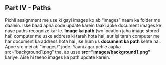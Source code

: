 ## Part IV - Paths


Pichli assignment me use ki gayi images ko ab “images” naam ka folder me daalein. Iske baad apna code update karein taaki apke document images ke naye paths recognize kar le.
**Image ka path** (wo location jaha image stored hai) computer me uske address ki tarah hota hai, aur isi tarah computer me har document ka address hota hai jise hum us **document ka path** kehte hai.
Apne src mei ab “images/” jode. Yaani agar pehle aapka src=”background1.png” tha, ab usse **src=”images/background1.png”** kariye. Aise hi teeno images ka path update karein.

